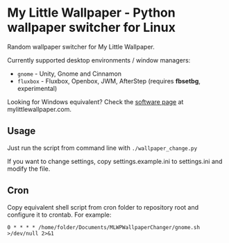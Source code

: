 # My Little Wallpaper - Python wallpaper switcher for Linux

Random wallpaper switcher for My Little Wallpaper.

Currently supported desktop environments / window managers:

- `gnome` - Unity, Gnome and Cinnamon
- `fluxbox` - Fluxbox, Openbox, JWM, AfterStep (requires **fbsetbg**, experimental)

Looking for Windows equivalent? Check the [software page](http://www.mylittlewallpaper.com/c/all/software) at mylittlewallpaper.com.

## Usage

Just run the script from command line with `./wallpaper_change.py`

If you want to change settings, copy settings.example.ini to settings.ini and modify the file.

## Cron

Copy equivalent shell script from cron folder to repository root and configure it to crontab. For example:

```
0 * * * * /home/folder/Documents/MLWPWallpaperChanger/gnome.sh >/dev/null 2>&1
```
